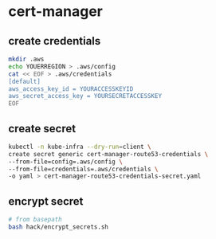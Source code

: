 # cert-manager

## create credentials

```sh
mkdir .aws
echo YOUERREGION > .aws/config
cat << EOF > .aws/credentials
[default]
aws_access_key_id = YOURACCESSKEYID
aws_secret_access_key = YOURSECRETACCESSKEY
EOF
```

## create secret

```sh
kubectl -n kube-infra --dry-run=client \
create secret generic cert-manager-route53-credentials \
--from-file=config=.aws/config \
--from-file=credentials=.aws/credentials \
-o yaml > cert-manager-route53-credentials-secret.yaml
```

## encrypt secret

```sh
# from basepath
bash hack/encrypt_secrets.sh
```